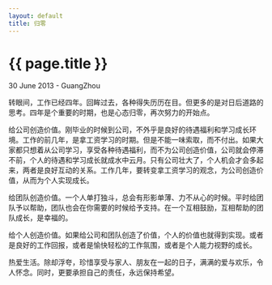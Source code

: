 ```yaml
---
layout: default
title: 归零
---
```


 {{ page.title }}
================
<p class="meta">30 June 2013 - GuangZhou</p>


转眼间，工作已经四年。回眸过去，各种得失历历在目。但更多的是对日后道路的思考。四年是个重要的时期，也是心态归零，再次努力的开始点。
  
  
给公司创造价值。刚毕业的时候到公司，不外乎是良好的待遇福利和学习成长环境。工作的前几年，是拿工资学习的时期。但是不能一味索取，而不付出。如果大家都只想着从公司学习，享受各种待遇福利，而不为公司创造价值，公司就会停滞不前，个人的待遇和学习成长就成水中云月。只有公司壮大了，个人机会才会多起来，两者是良好互动的关系。工作几年，要转变拿工资学习的观念，为公司创造价值，从而为个人实现成长。
  
  
给团队创造价值。一个人单打独斗，总会有形影单薄、力不从心的时候。平时给团队予以帮助，团队也会在你需要的时候给予支持。在一个互相鼓励，互相帮助的团队成长，是幸福的。
  
  
给个人创造价值。如果给公司和团队创造了价值，个人的价值也就得到实现。或者是良好的工作回报，或者是愉快轻松的工作氛围，或者是个人能力视野的成长。
  
  
热爱生活。除却浮夸，珍惜享受与家人、朋友在一起的日子，满满的爱与欢乐，令人怀念。同时，更要承担自己的责任，永远保持希望。

